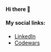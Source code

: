 #### Hi there 👋

#### My social links:

- [LinkedIn](https://linkedin.com/in/oleg-kizeev)
- [Codewars](https://www.codewars.com/users/kizeev.ov)
